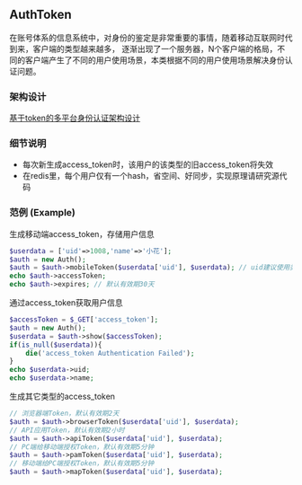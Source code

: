 ## AuthToken

在账号体系的信息系统中，对身份的鉴定是非常重要的事情，随着移动互联网时代到来，客户端的类型越来越多， 逐渐出现了一个服务器，N个客户端的格局，不同的客户端产生了不同的用户使用场景，本类根据不同的用户使用场景解决身份认证问题。

### 架构设计

[基于token的多平台身份认证架构设计](http://www.cnblogs.com/beer/p/6029861.html)

### 细节说明

- 每次新生成access_token时，该用户的该类型的旧access_token将失效
- 在redis里，每个用户仅有一个hash，省空间、好同步，实现原理请研究源代码

### 范例 (Example)

生成移动端access_token，存储用户信息

```php
$userdata = ['uid'=>1008,'name'=>'小花'];
$auth = new Auth();
$auth = $auth->mobileToken($userdata['uid'], $userdata); // uid建议使用类似微信的openid，而不使用数据库的原始uid
echo $auth->accessToken;
echo $auth->expires; // 默认有效期30天
```

通过access_token获取用户信息

```php
$accessToken = $_GET['access_token'];
$auth = new Auth();
$userdata = $auth->show($accessToken);
if(is_null($userdata)){
    die('access_token Authentication Failed');
}
echo $userdata->uid;
echo $userdata->name;
```

生成其它类型的access_token

```php
// 浏览器端Token，默认有效期2天
$auth = $auth->browserToken($userdata['uid'], $userdata);
// API应用Token，默认有效期2小时
$auth = $auth->apiToken($userdata['uid'], $userdata);
// PC端给移动端授权Token，默认有效期5分钟
$auth = $auth->pamToken($userdata['uid'], $userdata);
// 移动端给PC端授权Token，默认有效期5分钟
$auth = $auth->mapToken($userdata['uid'], $userdata);
```